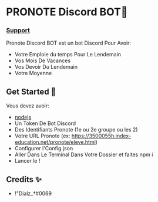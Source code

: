 
# PRONOTE Discord BOT📝  
### [Support](https://discord.gg/tomori)
Pronote Discord BOT est un bot Discord Pour Avoir: 
- Votre Emploie du temps Pour Le Lendemain
- Vos Mois De Vacances
- Vos Devoir Du Lendemain
- Votre Moyenne

## Get Started 🚀  
Vous devez avoir: 
- [nodejs](https://nodejs.org/en/)
- Un Token De Bot Discord
- Des Identifiants Pronote (1e ou 2e groupe ou les 2)
- Votre URL Pronote (ex: https://3500055h.index-education.net/pronote/eleve.html)
- Configurer l'Config.json
- Aller Dans Le Terminal Dans Votre Dossier et faites npm i
- Lancer le !
    
## Credits ✨  

- !"Dialz_†#0069 
